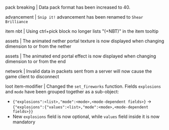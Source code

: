 pack breaking | Data pack format has been increased to 40.

advancement | `Snip it!` advancement has been renamed to `Shear Brilliance`

item nbt | Using ctrl+pick block no longer lists "(+NBT)" in the item tooltip

assets | The animated nether portal texture is now displayed when changing dimension to or from the nether

assets | The animated end portal effect is now displayed when changing dimension to or from the end

network | Invalid data in packets sent from a server will now cause the game client to disconnect

loot item-modifier | Changed the `set_fireworks` function. Fields `explosions` and `mode` have been grouped together as a sub-object:
* `{"explosions":<list>,"mode":<mode>,<mode-dependent fields>}` -> `{"explosions":{"values":<list>,"mode":<mode>,<mode-dependent fields>}}`
* New `explosions` field is now optional, while `values` field inside it is now mandatory
